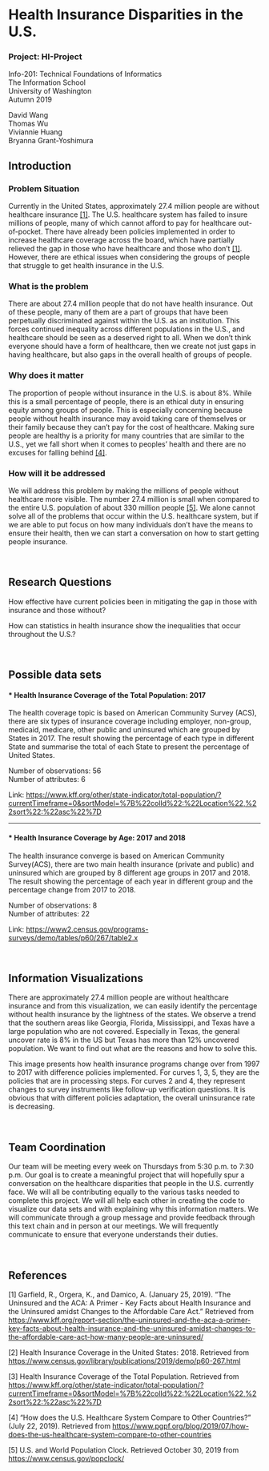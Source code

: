 # Health Insurance Disparities in the U.S.

### Project: HI-Project
Info-201: Technical Foundations of Informatics  
The Information School  
University of Washington  
Autumn 2019

David Wang  
Thomas Wu  
Viviannie Huang  
Bryanna Grant-Yoshimura  

## **Introduction**

### Problem Situation
Currently in the United States, approximately 27.4 million people are without healthcare insurance [[1]](#References). The U.S. healthcare system has failed to insure millions of people, many of which cannot afford to pay for healthcare out-of-pocket. There have already been policies implemented in order to increase healthcare coverage across the board, which have partially relieved the gap in those who have healthcare and those who don’t [[1]](#References). However, there are ethical issues when considering the groups of people that struggle to get health insurance in the U.S.

### What is the problem
There are about 27.4 million people that do not have health insurance. Out of these people, many of them are a part of groups that have been perpetually discriminated against within the U.S. as an institution. This forces continued inequality across different populations in the U.S., and healthcare should be seen as a deserved right to all. When we don’t think everyone should have a form of healthcare, then we create not just gaps in having healthcare, but also gaps in the overall health of groups of people.

### Why does it matter
The proportion of people without insurance in the U.S. is about 8%. While this is a small percentage of people, there is an ethical duty in ensuring equity among groups of people. This is especially concerning because people without health insurance may avoid taking care of themselves or their family because they can’t pay for the cost of healthcare. Making sure people are healthy is a priority for many countries that are similar to the U.S., yet we fall short when it comes to peoples’ health and there are no excuses for falling behind [[4]](#References).

### How will it be addressed
We will address this problem by making the millions of people without healthcare more visible. The number 27.4 million is small when compared to the entire U.S. population of about 330 million people [[5]](#References). We alone cannot solve all of the problems that occur within the U.S. healthcare system, but if we are able to put focus on how many individuals don’t have the means to ensure their health, then we can start a conversation on how to start getting people insurance.

&nbsp;
## **Research Questions**
How effective have current policies been in mitigating the gap in those with insurance and those without?

How can statistics in health insurance show the inequalities that occur throughout the U.S.?

&nbsp;
## **Possible data sets**
#### * Health Insurance Coverage of the Total Population: 2017  

The health coverage topic is based on American Community Survey (ACS), there are six types of insurance coverage including employer, non-group, medicaid, medicare, other public and uninsured which are grouped by States in 2017. The result showing the percentage of each type in different State and summarise the total of each State to present the percentage of United States.

Number of observations: 56  
Number of attributes: 6

Link: https://www.kff.org/other/state-indicator/total-population/?currentTimeframe=0&sortModel=%7B%22colId%22:%22Location%22,%22sort%22:%22asc%22%7D
&nbsp;

---
#### * Health Insurance Coverage by Age: 2017 and 2018  

The health insurance converge is based on American Community Survey(ACS), there are two main health insurance (private and public) and uninsured which are grouped by 8 different age groups in 2017 and 2018. The result showing the percentage of each year in different group and the percentage change from 2017 to 2018.

Number of observations: 8  
Number of attributes: 22

Link: https://www2.census.gov/programs-surveys/demo/tables/p60/267/table2.x

&nbsp;
&nbsp;

## **Information Visualizations**
There are approximately 27.4 million people are without healthcare insurance and from this visualization, we can easily identify the percentage without health insurance by the lightness of the states.  We observe a trend that the southern areas like Georgia, Florida, Mississippi, and Texas have a large population who are not covered. Especially in Texas, the general uncover rate is 8% in the US but Texas has more than 12% uncovered population. We want to find out what are the reasons and how to solve this.  


This image presents how health insurance programs change over from 1997 to 2017 with difference policies implemented. For curves 1, 3, 5, they are the policies that are in processing steps. For curves 2 and 4, they represent changes to survey instruments like follow-up verification questions. It is obvious that with different policies adaptation, the overall uninsurance rate is decreasing.  

&nbsp;
## **Team Coordination**
Our team will be meeting every week on Thursdays from 5:30 p.m. to 7:30 p.m. Our goal is to create a meaningful project that will hopefully spur a conversation on the healthcare disparities that people in the U.S. currently face. We will all be contributing equally to the various tasks needed to complete this project. We will all help each other in creating the code to visualize our data sets and with explaining why this information matters. We will communicate through a group message and provide feedback through this text chain and in person at our meetings. We will frequently communicate to ensure that everyone understands their duties.  

&nbsp;
## **References**
[1] Garfield, R., Orgera, K., and Damico, A. (January 25, 2019). “The Uninsured and the ACA: A
Primer - Key Facts about Health Insurance and the Uninsured amidst Changes to the Affordable Care Act.” Retrieved from https://www.kff.org/report-section/the-uninsured-and-the-aca-a-primer-key-facts-about-health-insurance-and-the-uninsured-amidst-changes-to-the-affordable-care-act-how-many-people-are-uninsured/

[2] Health Insurance Coverage in the United States: 2018. Retrieved from
https://www.census.gov/library/publications/2019/demo/p60-267.html

[3] Health Insurance Coverage of the Total Population. Retrieved from
https://www.kff.org/other/state-indicator/total-population/?currentTimeframe=0&sortModel=%7B%22colId%22:%22Location%22,%22sort%22:%22asc%22%7D

[4] “How does the U.S. Healthcare System Compare to Other Countries?” (July 22, 2019).
Retrieved from https://www.pgpf.org/blog/2019/07/how-does-the-us-healthcare-system-compare-to-other-countries

[5] U.S. and World Population Clock. Retrieved October 30, 2019 from
https://www.census.gov/popclock/
